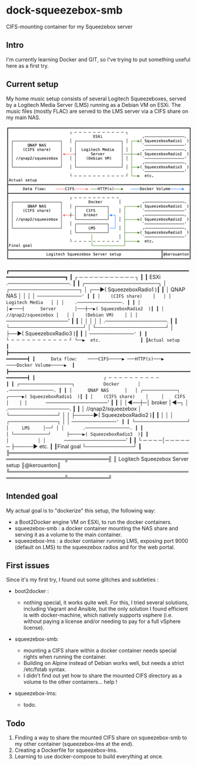 # dock-squeezebox-smb

CIFS-mounting container for my Squeezebox server

## Intro

I'm currently learning Docker and GIT, so I've trying to put something useful here as a first try.

## Current setup

My home music setup consists of several Logitech Squeezeboxes, served by a Logitech Media Server (LMS) running as a Debian VM on ESXi. The music files (mostly FLAC) are served to the LMS server via a CIFS share on my main NAS.

![](schematics.png)

┏━━━━━━━━━━━━━━━━━━━━━━━━━━━━━━━━━━━━━━━━━━━━━━━━━━━━━━━━━━━━━━━━━━━━━━━━━━━━━┓
┃                          ┌ ─ ─ ─ ─ ─ ─ ─ ─ ─ ─ ─ ┐                          ┃
┃                                    ESXi                 .─────────────────. ┃
┃ ┌────────────────────┐   │ ┌───────────────────┐ │ ┌──▶( SqueezeboxRadio1  )┃
┃ │      QNAP NAS      │     │                   │   │    `─────────────────' ┃
┃ │    (CIFS share)    │   │ │  Logitech Media   │ │ │    .─────────────────. ┃
┃ │                    │◀────┤      Server       │───┼──▶( SqueezeboxRadio2  )┃
┃ │ //qnap2/squeezebox │   │ │    (Debian VM)    │ │ │    `─────────────────' ┃
┃ │                    │     │                   │   │    .─────────────────. ┃
┃ └────────────────────┘   │ └───────────────────┘ │ ├──▶( SqueezeboxRadio3  )┃
┃                                                    │    `─────────────────' ┃
┃                          └ ─ ─ ─ ─ ─ ─ ─ ─ ─ ─ ─ ┘ └──▶  etc.               ┃
┃Actual setup                                                                 ┃
┣━━━━━━━━━━━━━━━━━━━━━━━━━━━━━━━━━━━━━━━━━━━━━━━━━━━━━━━━━━━━━━━━━━━━━━━━━━━━━┫
┃      Data flow:    ────CIFS─────▶ ───HTTP(s)───▶   ────Docker Volume─────▶  ┃
┣━━━━━━━━━━━━━━━━━━━━━━━━━━━━━━━━━━━━━━━━━━━━━━━━━━━━━━━━━━━━━━━━━━━━━━━━━━━━━┫
┃                          ┌ ─ ─ ─ ─ ─ ─ ─ ─ ─ ─                              ┃
┃ ┌────────────────────┐           Docker       │         .─────────────────. ┃
┃ │      QNAP NAS      │   │ ┌─────────────┐      ┌─────▶( SqueezeboxRadio1  )┃
┃ │    (CIFS share)    │     │    CIFS     │    │ │       `─────────────────' ┃
┃ │                    │◀──┼─│   broker    │◀─┐   │       .─────────────────. ┃
┃ │ //qnap2/squeezebox │     └─────────────┘  │ │ ├─────▶( SqueezeboxRadio2  )┃
┃ │                    │   │ ┌─────────────┐  │   │       `─────────────────' ┃
┃ └────────────────────┘     │     LMS     │──┘ │ │       .─────────────────. ┃
┃                          │ └─────────────┘      ├─────▶( SqueezeboxRadio3  )┃
┃                                   │           │ │       `─────────────────' ┃
┃                          └ ─ ─ ─ ─│─ ─ ─ ─ ─ ─  ├─────▶  etc.               ┃
┃Final goal                         └─────────────┘                           ┃
╠═════════════════════════════════════════════════════════════════╦═══════════╣
║                Logitech Squeezebox Server setup                 ║@kerouanton║
╚═════════════════════════════════════════════════════════════════╩═══════════╝

## Intended goal

My actual goal is to "dockerize" this setup, the following way: 

* a Boot2Docker engine VM on ESXi, to run the docker containers.
* squeezebox-smb : a docker container mounting the NAS share and serving it as a volume to the main container.
* squeezebox-lms : a docker container running LMS, exposing port 9000 (default on LMS) to the squeezebox radios and for the web portal.


## First issues

Since it's my first try, I found out some glitches and subtleties :

* boot2docker :
  - nothing special, it works quite well. For this, I tried several solutions, including Vagrant and Ansible, but the only solution I found efficient is with docker-machine, which natively supports vsphere (i.e. without paying a license and/or needing to pay for a full vSphere license).

* squeezebox-smb:
  - mounting a CIFS share within a docker container needs special rights when running the container.
  - Building on Alpine instead of Debian works well, but needs a strict /etc/fstab syntax.
  - I didn't find out yet how to share the mounted CIFS directory as a volume to the other containers... help !

* squeezebox-lms:
  - todo.

## Todo

1. Finding a way to share the mounted CIFS share on squeezebox-smb to my other container (squeezebox-lms at the end).
2. Creating a Dockerfile for squeezebox-lms.
3. Learning to use docker-compose to build everything at once.
